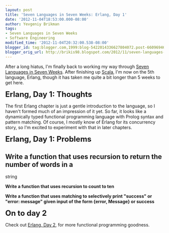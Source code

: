 ```yaml
---
layout: post
title: 'Seven Languages in Seven Weeks: Erlang, Day 1'
date: '2012-11-04T18:53:00.000-08:00'
author: Yevgeniy Brikman
tags:
- Seven Languages in Seven Weeks
- Software Engineering
modified_time: '2012-11-04T20:32:00.538-08:00'
blogger_id: tag:blogger.com,1999:blog-5422014336627804072.post-6609694641897550632
blogger_orig_url: http://brikis98.blogspot.com/2012/11/seven-languages-in-seven-weeks-erlang.html
---
```


After a long hiatus, I'm finally back to working my way through [Seven 
Languages in Seven 
Weeks](http://pragprog.com/book/btlang/seven-languages-in-seven-weeks). After 
finishing up 
[Scala](http://brikis98.blogspot.com/2012/03/seven-languages-in-seven-weeks-scala.html), 
I'm now on the 5th language, Erlang, though it has taken me quite a bit longer 
than 5 weeks to get here. 

<span style="font-size: x-large;">**Erlang, Day 1: Thoughts** 

The first Erlang chapter is just a gentle introduction to the language, so I 
haven't formed much of an impression of it yet. So far, it looks like a 
dynamically typed functional programming language with Prolog syntax and 
pattern matching. Of course, I mostly know of Erlang for its concurrency 
story, so I'm excited to experiment with that in later chapters. 

<span style="font-size: x-large;">**Erlang, Day 1: Problems** 

## Write a function that uses recursion to return the number of words in a 
string 

<script src="https://gist.github.com/4015032.js?file=word_count.erl"></script> 
**Write a function that uses recursion to count to ten** 

<script 
src="https://gist.github.com/4015032.js?file=count_to_ten.erl"></script> 
**Write a function that uses matching to selectively print "success" or 
"error: message" given input of the form {error, Message} or success** 

<script 
src="https://gist.github.com/4015032.js?file=error_or_success.erl"></script> 
<span style="font-size: x-large;">**On to day 2** 

Check out [Erlang, Day 
2](http://brikis98.blogspot.com/2012/11/seven-languages-in-seven-weeks-erlang_4.html), 
for more functional programming goodness. 